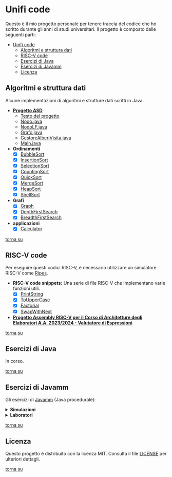 # Unifi code

Questo è il mio progetto personale per tenere traccia del codice che ho scritto durante gli anni di studi universitari. Il progetto è composto dalle seguenti parti:

- [Unifi code](#unifi-code)
  - [Algoritmi e struttura dati](#algoritmi-e-struttura-dati)
  - [RISC-V code](#risc-v-code)
  - [Esercizi di Java](#esercizi-di-java)
  - [Esercizi di Javamm](#esercizi-di-javamm)
  - [Licenza](#licenza)

## Algoritmi e struttura dati

Alcune implementazioni di algoritmi e strutture dati scritti in Java.

- **[Progetto ASD](./algorithms-datastructures/src/main/java/com/github/lorenzoyang/algorithms/progettoasd2324/)**
  - [Testo del progetto](./algorithms-datastructures/src/main/java/com/github/lorenzoyang/algorithms/progettoasd2324/PRJ_ASD_2024.pdf)
  - [Nodo.java](./algorithms-datastructures/src/main/java/com/github/lorenzoyang/algorithms/progettoasd2324/Nodo.java)
  - [NodoLF.java](./algorithms-datastructures/src/main/java/com/github/lorenzoyang/algorithms/progettoasd2324/NodoLF.java)
  - [Grafo.java](./algorithms-datastructures/src/main/java/com/github/lorenzoyang/algorithms/progettoasd2324/Grafo.java)
  - [GestoreAlberiVisita.java](./algorithms-datastructures/src/main/java/com/github/lorenzoyang/algorithms/progettoasd2324/GestoreAlberiVisita.java)
  - [Main.java](./algorithms-datastructures/src/main/java/com/github/lorenzoyang/algorithms/progettoasd2324/Main.java)
- **Ordinamenti**
  - [x] [BubbleSort](./algorithms-datastructures/src/main/java/com/github/lorenzoyang/algorithms/sorting/BubbleSort.java)
  - [x] [InsertionSort](./algorithms-datastructures/src/main/java/com/github/lorenzoyang/algorithms/sorting/InsertionSort.java)
  - [x] [SelectionSort](./algorithms-datastructures/src/main/java/com/github/lorenzoyang/algorithms/sorting/SelectionSort.java)
  - [x] [CountingSort](./algorithms-datastructures/src/main/java/com/github/lorenzoyang/algorithms/sorting/CountingSort.java) 
  - [x] [QuickSort](./algorithms-datastructures/src/main/java/com/github/lorenzoyang/algorithms/sorting/QuickSort.java)
  - [x] [MergeSort](./algorithms-datastructures/src/main/java/com/github/lorenzoyang/algorithms/sorting/MergeSort.java)
  - [x] [HeapSort](./algorithms-datastructures/src/main/java/com/github/lorenzoyang/algorithms/sorting/HeapSort.java)
  - [x] [ShellSort](./algorithms-datastructures/src/main/java/com/github/lorenzoyang/algorithms/sorting/ShellSort.java)
- **Grafi**
  - [x] [Graph](./algorithms-datastructures/src/main/java/com/github/lorenzoyang/algorithms/graph/Graph.java)
  - [x] [DepthFirstSearch](./algorithms-datastructures/src/main/java/com/github/lorenzoyang/algorithms/graph/DepthFirstSearch.java)
  - [x] [BreadthFirstSearch](./algorithms-datastructures/src/main/java/com/github/lorenzoyang/algorithms/graph/BreadthFirstSearch.java)
- **applicazioni**
  - [x] [Calculator](./algorithms-datastructures/src/main/java/com/github/lorenzoyang/algorithms/applications/Calculator.java)

[torna su](#unifi-code)


## RISC-V code

Per eseguire questi codici RISC-V, è necessario utilizzare un simulatore RISC-V come [Ripes](https://github.com/mortbopet/Ripes).

- **RISC-V code snippets:** Una serie di file RISC-V che implementano varie funzioni utili.
  - [x] [PrintString](./riscv_code/PrintString.s) 
  - [x] [ToUpperCase](./riscv_code/ToUpperCase.s)
  - [x] [Factorial](./riscv_code/Factorial.s)
  - [x] [SwapWithNext](./riscv_code/SwapWithNext.s)

- **[Progetto Assembly RISC-V per il Corso di Architetture degli Elaboratori A.A. 2023/2024 - Valutatore di Espressioni](https://github.com/lorenzoyang/ArithmeticExprEval)**

[torna su](#unifi-code)


## Esercizi di Java 

In corso.

[torna su](#unifi-code)


## Esercizi di Javamm 

Gli esercizi di [Javamm](https://github.com/LorenzoBettini/javamm) (Java procedurale):

<details>
<summary><strong>Simulazioni</strong></summary>

- **2023-01-24** ([PDF](./javamm-exercises/src/main/java/com/github/lorenzoyang/simulazioni/prova2023_01_24/20230124%20-%20Terza%20Simulazione%20PI%20-%20finale.pdf))
  - [x] [RimuoviFibonacci](./javamm-exercises/src/main/java/com/github/lorenzoyang/simulazioni/prova2023_01_24/RimuoviFibonacci.md)
  - [x] [CercaParolaNascosta](./javamm-exercises/src/main/java/com/github/lorenzoyang/simulazioni/prova2023_01_24/CercaParolaNascosta.md)
- **2023-01-30** ([PDF](./javamm-exercises/src/main/java/com/github/lorenzoyang/simulazioni/prova2023_01_30/2023-01-30%20(PI%20Java--)%20-%20finale.pdf))
  - [x] [RimuoviCifre](./javamm-exercises/src/main/java/com/github/lorenzoyang/simulazioni/prova2023_01_30/RimuoviCifre.md)
  - [x] [RuotaAnelloMatrice](./javamm-exercises/src/main/java/com/github/lorenzoyang/simulazioni/prova2023_01_30/RuotaAnelloMatrice.md)
- **2023-02-17** ([PDF](./javamm-exercises/src/main/java/com/github/lorenzoyang/simulazioni/prova2023_02_17/Terza%20Simulazione%20di%20PI.pdf))
  - [x] [SommaCifreRipetute](./javamm-exercises/src/main/java/com/github/lorenzoyang/simulazioni/prova2023_02_17/SommaCifreRipetute.md)
  - [x] [RuotaRomboMatrice](./javamm-exercises/src/main/java/com/github/lorenzoyang/simulazioni/prova2023_02_17/RuotaRomboMatrice.md)

</details>

<details>
<summary><strong>Laboratori</strong></summary>

- **Laboratorio 04** ([PDF](./javamm-exercises/src/main/java/com/github/lorenzoyang/lab04/Lab04.pdf))
  - [x] [Lab04](./javamm-exercises/src/main/java/com/github/lorenzoyang/lab04/Lab04.md)
- **Laboratorio 05** ([PDF](./javamm-exercises/src/main/java/com/github/lorenzoyang/lab05/Lab05.pdf))
  - [x] [Lab05](./javamm-exercises/src/main/java/com/github/lorenzoyang/lab05/Lab05.md)
- **Laboratorio 06** ([PDF](./javamm-exercises/src/main/java/com/github/lorenzoyang/lab06/Lab06.pdf))
  - [x] [Lab06](./javamm-exercises/src/main/java/com/github/lorenzoyang/lab06/Lab06.md)
- **Laboratorio 07** ([PDF](./javamm-exercises/src/main/java/com/github/lorenzoyang/lab07/Lab07.pdf))
  - [x] [Lab07](./javamm-exercises/src/main/java/com/github/lorenzoyang/lab07/Lab07.md)
- **Laboratorio 08** ([PDF](./javamm-exercises/src/main/java/com/github/lorenzoyang/lab08/2020-02-05%20(prima%20PI%20-%20es%201).pdf))
  - [x] [DecomprimiRLE](./javamm-exercises/src/main/java/com/github/lorenzoyang/lab08/DecomprimiRLE.md)
- **Laboratorio 09** ([PDF](./javamm-exercises/src/main/java/com/github/lorenzoyang/lab09/2021-01-12%20(simulazione%20prova%20intermedia)%20-%20v00.pdf))
  - [x] [Accoppiata](./javamm-exercises/src/main/java/com/github/lorenzoyang/lab09/Accoppiata.md)
  - [x] [AzzeraAdiacenti](./javamm-exercises/src/main/java/com/github/lorenzoyang/lab09/AzzeraAdiacenti.md)
- **Laboratorio 10** ([PDF](./javamm-exercises/src/main/java/com/github/lorenzoyang/lab10/2021-01-19%20(simulazione%20prova%20intermedia)%20-%20v01.pdf))
  - [x] [EsplosioneMatrice](./javamm-exercises/src/main/java/com/github/lorenzoyang/lab10/EsplosioneMatrice.md)
  - [x] [TestBilanciamento](./javamm-exercises/src/main/java/com/github/lorenzoyang/lab10/TestBilanciamento.md)
- **Laboratorio 11** ([PDF](./javamm-exercises/src/main/java/com/github/lorenzoyang/lab11/20230112%20-%20Prima%20Simulazione%20PI%20-%20finale.pdf))
  - [x] [CacciaAlTesoro](./javamm-exercises/src/main/java/com/github/lorenzoyang/lab11/CacciaAlTesoro.md)
  - [x] [SlotMachine](./javamm-exercises/src/main/java/com/github/lorenzoyang/lab11/SlotMachine.md)
- **Laboratorio 12** ([PDF](./javamm-exercises/src/main/java/com/github/lorenzoyang/lab12/2020-02-19%20(secondaPI).pdf))
  - [x] [LunghezzaMaxSeq](./javamm-exercises/src/main/java/com/github/lorenzoyang/lab12/LunghezzaMaxSeq.md)
  - [x] [TraslaMatrice](./javamm-exercises/src/main/java/com/github/lorenzoyang/lab12/TraslaMatrice.md)
- **Laboratorio 13** ([PDF](./javamm-exercises/src/main/java/com/github/lorenzoyang/lab13/2022-02-08%20(prima%20PI)%20-%20finale.pdf))
  - [x] [InteroNascosto](./javamm-exercises/src/main/java/com/github/lorenzoyang/lab13/InteroNascosto.md)
  - [x] [ShuffleMatrice](./javamm-exercises/src/main/java/com/github/lorenzoyang/lab13/ShuffleMatrice.md)
- **Laboratorio 14** ([PDF](./javamm-exercises/src/main/java/com/github/lorenzoyang/lab14/Esercizi%20estratti%20da%20I%20e%20II%20Appello%20-%20AA%2020-21%20-%20finale.pdf))
  - [x] [EspandiArray](./javamm-exercises/src/main/java/com/github/lorenzoyang/lab14/EspandiArray.md)
  - [x] [VisitaSerpentina](./javamm-exercises/src/main/java/com/github/lorenzoyang/lab14/VisitaSerpentina.md)
- **Laboratorio 15** ([PDF](./javamm-exercises/src/main/java/com/github/lorenzoyang/lab15/testi%20esercizi.pdf))
  - [x] [SpiralMatrix](./javamm-exercises/src/main/java/com/github/lorenzoyang/lab15/SpiralMatrix.md)
  - [x] [SpiralPath](./javamm-exercises/src/main/java/com/github/lorenzoyang/lab15/SpiralPath.md)
- **Laboratorio 16** ([PDF](./javamm-exercises/src/main/java/com/github/lorenzoyang/lab16/Esercizi%20estratti%20da%20IV%20Appello%20e%20da%20RaccoltaEsercizi.pdf))
  - [x] [CompattaMatrice](./javamm-exercises/src/main/java/com/github/lorenzoyang/lab16/CompattaMatrice.md)
  - [x] [OccorrenzeCompresso](./javamm-exercises/src/main/java/com/github/lorenzoyang/lab16/OccorrenzeCompresso.md)
- **Laboratorio 17** ([PDF](./javamm-exercises/src/main/java/com/github/lorenzoyang/lab17/Lab17%20-%20Esercizi.pdf))
  - [x] [Circolare](./javamm-exercises/src/main/java/com/github/lorenzoyang/lab17/Circolare.md)
  - [x] [InteroBilanciato](./javamm-exercises/src/main/java/com/github/lorenzoyang/lab17/InteroBilanciato.md)
- **Laboratorio 18** ([PDF](./javamm-exercises/src/main/java/com/github/lorenzoyang/lab18/Lab18%20-%20esercizi.pdf))
  - [x] [ScorrimentoRighe](./javamm-exercises/src/main/java/com/github/lorenzoyang/lab18/ScorrimentoRighe.md)
  - [x] [VisitaSerpentina](./javamm-exercises/src/main/java/com/github/lorenzoyang/lab18/VisitaSerpentina.md)
- **Laboratorio 19** ([PDF](./javamm-exercises/src/main/java/com/github/lorenzoyang/lab19/Lab19%20-%20Esercizi.pdf))
  - [x] [AnelloBilanciato](./javamm-exercises/src/main/java/com/github/lorenzoyang/lab19/AnelloBilanciato.md)
  - [x] [AzzeraNonUnici](./javamm-exercises/src/main/java/com/github/lorenzoyang/lab19/AzzeraNonUnici.md)
- **Laboratorio 20** ([PDF](./javamm-exercises/src/main/java/com/github/lorenzoyang/lab20/Lab20%20-%20esercizi.pdf))
  - [x] [TrovaParolaDiagonale](./javamm-exercises/src/main/java/com/github/lorenzoyang/lab20/TrovaParolaDiagonale.md)
  - [x] [GeneraMatriceDaArray](./javamm-exercises/src/main/java/com/github/lorenzoyang/lab20/GeneraMatriceDaArray.md)

</details>

[torna su](#unifi-code)

## Licenza 

Questo progetto è distribuito con la licenza MIT. Consulta il file [LICENSE](./LICENSE) per ulteriori dettagli.

[torna su](#unifi-code)


